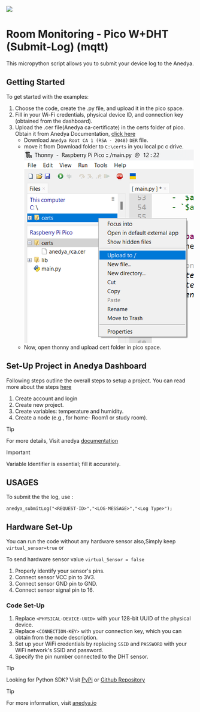 [<img src="https://img.shields.io/badge/Anedya-Documentation-blue?style=for-the-badge">](https://docs.anedya.io?utm_source=github&utm_medium=link&utm_campaign=github-examples&utm_content=pico)

# Room Monitoring - Pico W+DHT (Submit-Log) (mqtt)

This micropython script allows you to submit your device log to the Anedya.

## Getting Started

To get started with the examples:

1. Choose the code, create the .py file, and upload it in the pico space.
2. Fill in your Wi-Fi credentials, physical device ID, and connection key (obtained from the dashboard).
3. Upload the .cer file(Anedya ca-certificate) in the certs folder of pico. Obtain it from Anedya Documentation, [click here](https://docs.anedya.io/device/mqtt-endpoints/#tls)
   - Download `Anedya Root CA 1 (RSA - 2048)` `DER` file.
   - move it from Download folder to `C:\certs` in you local pc c drive.
   ![upload-doc](/Thonny/submitLog/mqtt/doc/upload_cert_pico.png)
   - Now, open thonny and upload cert folder in pico space.

## Set-Up Project in Anedya Dashboard

Following steps outline the overall steps to setup a project. You can read more about the steps [here](https://docs.anedya.io/getting-started/quickstart/#create-a-new-project)

1. Create account and login
2. Create new project.
3. Create variables: temperature and humidity.
4. Create a node (e.g., for home- Room1 or study room).

 > [!TIP]
 > For more details, Visit anedya [documentation](https://docs.anedya.io?utm_source=github&utm_medium=link&utm_campaign=github-examples&utm_content=pico)

> [!IMPORTANT]
> Variable Identifier is essential; fill it accurately.

## USAGES
To submit the the log, use : 
```
anedya_submitLog("<REQUEST-ID>","<LOG-MESSAGE>","<Log Type>");
```

## Hardware Set-Up

You can run the code without any hardware sensor also,Simply keep `virtual_sensor=true` or

To send hardware sensor value `virtual_Sensor = false`

1. Properly identify your sensor's pins.
2. Connect sensor VCC pin to 3V3.
3. Connect sensor GND pin to GND.
4. Connect sensor signal pin to 16.

### Code Set-Up

1. Replace `<PHYSICAL-DEVICE-UUID>` with your 128-bit UUID of the physical device.
2. Replace `<CONNECTION-KEY>` with your connection key, which you can obtain from the node description.
3. Set up your WiFi credentials by replacing `SSID` and `PASSWORD` with your WiFi network's SSID and password.
4. Specify the pin number connected to the DHT sensor.



> [!TIP]
> Looking for Python SDK? Visit [PyPi](https://pypi.org/project/anedya-dev-sdk/) or [Github Repository](https://github.com/anedyaio/anedya-dev-sdk-python)

>[!TIP]
> For more information, visit [anedya.io](https://anedya.io/?utm_source=github&utm_medium=link&utm_campaign=github-examples&utm_content=pico)